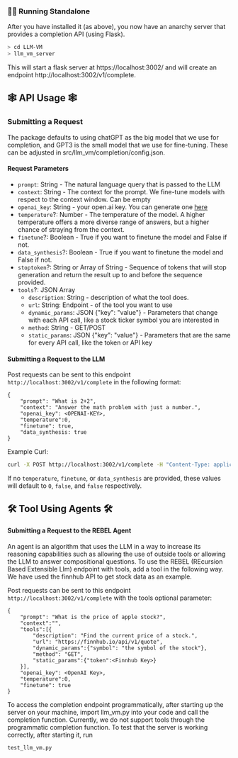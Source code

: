 ### 🏃‍♀️ Running Standalone

After you have installed it (as above), you now have an anarchy server that provides a completion API (using Flask).

```bash
> cd LLM-VM
> llm_vm_server
```

This will start a flask server at https://localhost:3002/ and will create an endpoint http://localhost:3002/v1/complete.


## 🕸️ API Usage 🕸️

### Submitting a Request

The package defaults to using chatGPT as the big model that we use for completion, and GPT3 is the small model that we use for fine-tuning. These can be adjusted in src/llm_vm/completion/config.json.

#### Request Parameters
- `prompt`: String - The natural language query that is passed to the LLM
- `context`: String - The context for the prompt. We fine-tune models with respect to the context window. Can be empty
- `openai_key`: String - your open.ai key. You can generate one [here](https://platform.openai.com/account/api-keys)
- `temperature`?: Number - The temperature of the model. A higher temperature offers a more diverse range of answers, but a higher chance of straying from the context. 
- `finetune`?: Boolean - True if you want to finetune the model and False if not.
- `data_synthesis`?: Boolean - True if you want to finetune the model and False if not.
- `stoptoken`?: String or Array of String - Sequence of tokens that will stop generation and return the result up to and before the sequence provided.
- `tools`?: JSON Array
    - `description`: String - description of what the tool does.
    - `url`: String: Endpoint - of the tool you want to use
    - `dynamic_params`: JSON {"key": "value"} - Parameters that change with each API call, like a stock ticker symbol you are interested in
    - `method`: String - GET/POST
    - `static_params`: JSON {"key": "value"} - Parameters that are the same for every API call, like the token or API key


#### Submitting a Request to the LLM

Post requests can be sent to this endpoint `http://localhost:3002/v1/complete` in the following format:

```
{
    "prompt": "What is 2+2",
    "context": "Answer the math problem with just a number.",
    "openai_key": <OPENAI-KEY>,
    "temperature":0,
    "finetune": true,
    "data_synthesis: true
}

```
Example Curl:
```bash
curl -X POST http://localhost:3002/v1/complete -H "Content-Type: application/json" -d '{"prompt": "What is 2+2", "context": "Answer the math problem with just a number.", "openai_key": "your-key", "temperature": 0, "finetune": true, "data_synthesis": true}'
```

If no `temperature`, `finetune`, or `data_synthesis` are provided, these values will default to `0`, `false`, and `false` respectively. 

## 🛠️ Tool Using Agents 🛠️


#### Submitting a Request to the REBEL Agent

An agent is an algorithm that uses the LLM in a way to increase its reasoning capabilities such as allowing the use of outside tools or allowing the LLM to answer compositional questions. To use the REBEL (REcursion Based Extensible Llm) endpoint with tools, add a tool in the following way. We have used the finnhub API to get stock data as an example.

Post requests can be sent to this endpoint `http://localhost:3002/v1/complete` with the tools optional parameter:
```
{
    "prompt": "What is the price of apple stock?",
    "context":"",
    "tools":[{
        "description": "Find the current price of a stock.",
        "url": "https://finnhub.io/api/v1/quote",
        "dynamic_params":{"symbol": "the symbol of the stock"},
        "method": "GET",
        "static_params":{"token":<Finnhub Key>}
    }],
    "openai_key": <OpenAI Key>,
    "temperature":0,
    "finetune": true
}

```

To access the completion endpoint programmatically, after starting up the server on your machine, import llm_vm.py into your code and call the completion function. Currently, we do not support tools through the programmatic completion function. To test that the server is working correctly, after starting it, run 
```python 
test_llm_vm.py
```
